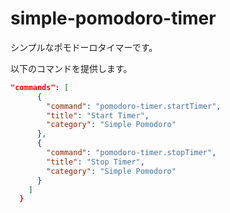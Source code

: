 # simple-pomodoro-timer

シンプルなポモドーロタイマーです。

以下のコマンドを提供します。

```json
"commands": [
      {
        "command": "pomodoro-timer.startTimer",
        "title": "Start Timer",
        "category": "Simple Pomodoro"
      },
      {
        "command": "pomodoro-timer.stopTimer",
        "title": "Stop Timer",
        "category": "Simple Pomodoro"
      }
    ]
  }
```
